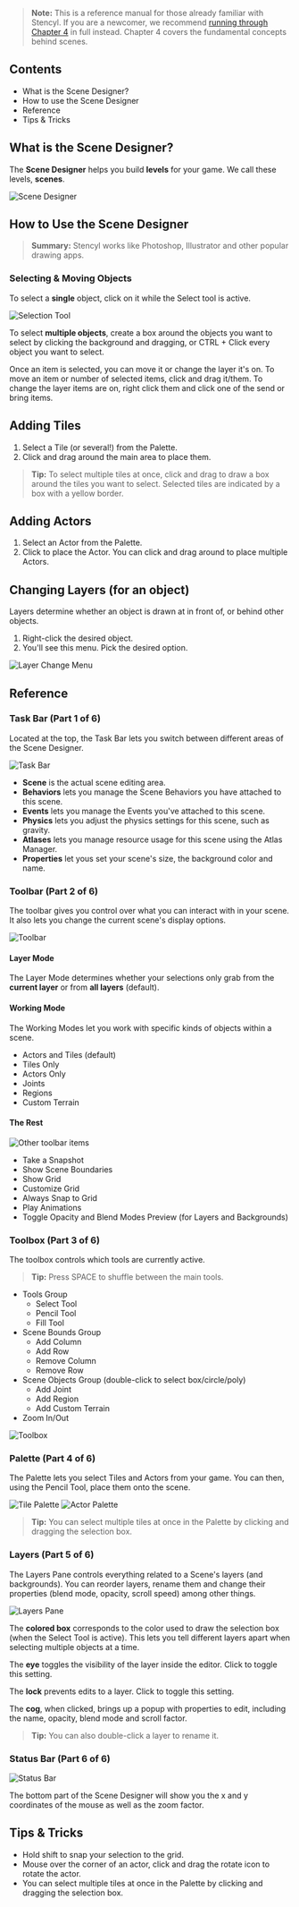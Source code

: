 > **Note:** This is a reference manual for those already familiar with Stencyl. If you are a newcomer, we recommend [running through Chapter 4](http://www.stencyl.com/help/viewArticle/120/) in full instead. Chapter 4 covers the fundamental concepts behind scenes.
 

## Contents

* What is the Scene Designer?
* How to use the Scene Designer
* Reference
* Tips & Tricks
 

## What is the Scene Designer?

The **Scene Designer** helps you build **levels** for your game. We call these levels, **scenes**.

![Scene Designer](http://static.stencyl.com/pedia2/misc/scene-intro/index.1.jpg)


## How to Use the Scene Designer

> **Summary:** Stencyl works like Photoshop, Illustrator and other popular drawing apps.

### Selecting & Moving Objects
To select a **single** object, click on it while the Select tool is active.

![Selection Tool](http://static.stencyl.com/pedia2/misc/scene-intro/1.htm12.jpg)

To select **multiple objects**, create a box around the objects you want to select by clicking the background and dragging, or CTRL + Click every object you want to select.

Once an item is selected, you can move it or change the layer it's on. To move an item or number of selected items, click and drag it/them. To change the layer items are on, right click them and click one of the send or bring items.

 
## Adding Tiles
1. Select a Tile (or several!) from the Palette.
2. Click and drag around the main area to place them.

> **Tip:** To select multiple tiles at once, click and drag to draw a box around the tiles you want to select. Selected tiles are indicated by a box with a yellow border.
 

## Adding Actors
1. Select an Actor from the Palette.
2. Click to place the Actor. You can click and drag around to place multiple Actors.


## Changing Layers (for an object)

Layers determine whether an object is drawn at in front of, or behind other objects.

1. Right-click the desired object.
2. You'll see this menu. Pick the desired option.

![Layer Change Menu](http://static.stencyl.com/pedia2/misc/scene-intro/3.htm44.gif)

 
## Reference

### Task Bar (Part 1 of 6)

Located at the top, the Task Bar lets you switch between different areas of the Scene Designer.

![Task Bar](http://static.stencyl.com/pedia2/ch4/basics/sd-taskbar.png)

* **Scene** is the actual scene editing area.
* **Behaviors** lets you manage the Scene Behaviors you have attached to this scene.
* **Events** lets you manage the Events you've attached to this scene.
* **Physics** lets you adjust the physics settings for this scene, such as gravity.
* **Atlases** lets you manage resource usage for this scene using the Atlas Manager. 
* **Properties** let yous set your scene's size, the background color and name.
 

### Toolbar (Part 2 of 6)

The toolbar gives you control over what you can interact with in your scene. It also lets you change the current scene's display options.

![Toolbar](http://static.stencyl.com/pedia2/ch4/basics/sd-toolbar.png)
 
#### Layer Mode
The Layer Mode determines whether your selections only grab from the **current layer** or from **all layers** (default).

#### Working Mode
The Working Modes let you work with specific kinds of objects within a scene.

* Actors and Tiles (default)
* Tiles Only
* Actors Only
* Joints
* Regions
* Custom Terrain
 

#### The Rest
![Other toolbar items](http://static.stencyl.com/pedia2/ch4/basics/sd-toolbar2.png)

* Take a Snapshot
* Show Scene Boundaries
* Show Grid
* Customize Grid
* Always Snap to Grid
* Play Animations
* Toggle Opacity and Blend Modes Preview (for Layers and Backgrounds)
 

### Toolbox (Part 3 of 6)

The toolbox controls which tools are currently active.

> **Tip:** Press SPACE to shuffle between the main tools.

* Tools Group
  * Select Tool
  * Pencil Tool
  * Fill Tool
* Scene Bounds Group
  * Add Column
  * Add Row
  * Remove Column
  * Remove Row
* Scene Objects Group (double-click to select box/circle/poly)
  * Add Joint
  * Add Region
  * Add Custom Terrain
* Zoom In/Out

![Toolbox](http://static.stencyl.com/help/images/SceneToolsPic.png)
 

### Palette (Part 4 of 6)

The Palette lets you select Tiles and Actors from your game. You can then, using the Pencil Tool, place them onto the scene.

![Tile Palette](http://static.stencyl.com/pedia2/misc/scene-intro/3.htm35.jpg) ![Actor Palette](http://static.stencyl.com/pedia2/misc/scene-intro/3.htm36.jpg)

> **Tip:** You can select multiple tiles at once in the Palette by clicking and dragging the selection box.
 

### Layers (Part 5 of 6)

The Layers Pane controls everything related to a Scene's layers (and backgrounds). You can reorder layers, rename them and change their properties (blend mode, opacity, scroll speed) among other things. 

![Layers Pane](http://static.stencyl.com/pedia2/ch4/basics/image15.png)

The **colored box** corresponds to the color used to draw the selection box (when the Select Tool is active). This lets you tell different layers apart when selecting multiple objects at a time.

The **eye** toggles the visibility of the layer inside the editor. Click to toggle this setting.

The **lock** prevents edits to a layer. Click to toggle this setting.

The **cog**, when clicked, brings up a popup with properties to edit, including the name, opacity, blend mode and scroll factor.

> **Tip:** You can also double-click a layer to rename it.
 

### Status Bar (Part 6 of 6)

![Status Bar](http://static.stencyl.com/help/images/SceneDesignerInfoBar1.png)

The bottom part of the Scene Designer will show you the x and y coordinates of the mouse as well as the zoom factor.

 
## Tips & Tricks

* Hold shift to snap your selection to the grid.
* Mouse over the corner of an actor, click and drag the rotate icon to rotate the actor.
* You can select multiple tiles at once in the Palette by clicking and dragging the selection box.
